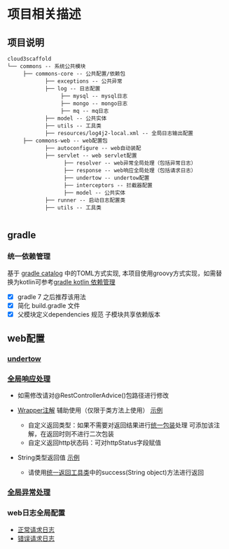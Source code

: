 # 项目相关描述

## 项目说明

```
cloud3scaffold
└── commons -- 系统公共模块
     ├── commons-core -- 公共配置/依赖包
            ├── exceptions -- 公共异常
            ├── log -- 日志配置
                 ├── mysql -- mysql日志
                 ├── mongo -- mongo日志
                 ├── mq -- mq日志
            ├── model -- 公共实体
            ├── utils -- 工具类
            ├── resources/log4j2-local.xml -- 全局日志输出配置
     ├── commons-web -- web配置包
            ├── autoconfigure -- web自动装配
            ├── servlet -- web servlet配置
                  ├── resolver -- web异常全局处理（包括异常日志）
                  ├── response -- web响应全局处理（包括请求日志）
                  ├── undertow -- undertow配置 
                  ├── interceptors -- 拦截器配置 
                  ├── model -- 公共实体
            ├── runner -- 启动日志配置类
            ├── utils -- 工具类 


```

## gradle

### 统一依赖管理

基于 [gradle catalog](https://docs.gradle.org/current/userguide/platforms.html) 中的TOML方式实现,
本项目使用groovy方式实现，如需替换为kotlin可参考[gradle kotlin 依赖管理](https://blog.csdn.net/qq_36279799/article/details/131983818)

- [x] gradle 7 之后推荐该用法
- [x] 简化 build.gradle 文件
- [x] 父模块定义dependencies 规范 子模块共享依赖版本

## web配置

### [undertow](./commons/commons-web/src/main/java/com/example/commons/web/servlet/undertow/UndertowServerFactoryCustomizer.java)

### [全局响应处理](./commons/commons-web/src/main/java/com/example/commons/web/servlet/response/CommonsControllerAdvice.java)

- 如需修改请对@RestControllerAdvice()包路径进行修改
- [Wrapper注解](./commons/commons-web/src/main/java/com/example/commons/web/servlet/response/Wrapper.java)
  辅助使用（仅限于类方法上使用） [示例](./sample/response/RESPONSE.md)
    - 自定义返回类型：如果不需要对返回结果进行[统一包装](./commons/commons-core/src/main/java/com/example/commons/core/model/Responses.java)处理
      可添加该注解，在返回时则不进行二次包装
    - 自定义返回http状态码：可对httpStatus字段赋值

- String类型返回值 [示例](./sample/response/RESPONSE.md)
    - 请使用[统一返回工具类](./commons/commons-web/src/main/java/com/example/commons/web/utils/ResponseUtils.java)中的success(String
      object)方法进行返回

### [全局异常处理](./commons/commons-web/src/main/java/com/example/commons/web/servlet/resolver/ServerHandlerExceptionResolver.java)

### web日志全局配置

- [正常请求日志](./commons/commons-web/src/main/java/com/example/commons/web/servlet/response/CommonsControllerAdvice.java)
- [错误请求日志](./commons/commons-web/src/main/java/com/example/commons/web/servlet/resolver/GlobalExceptionHandler.java)
